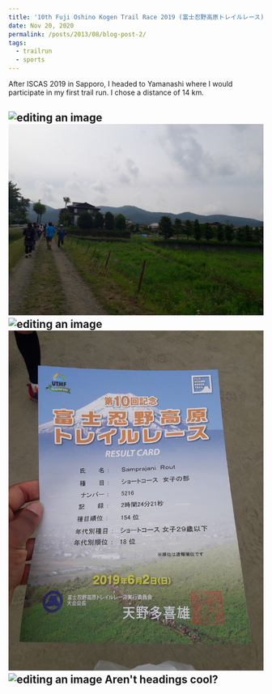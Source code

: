 ```yaml
---
title: '10th Fuji Oshino Kogen Trail Race 2019 (富士忍野高原トレイルレース) '
date: Nov 20, 2020
permalink: /posts/2013/08/blog-post-2/
tags:
  - trailrun
  - sports
---
```


After ISCAS 2019 in Sapporo, I headed to Yamanashi where I would participate in my first trail run. I chose a distance of 14 km. 

![editing an image](/images/blog_images/fuji_run/fuji_run1.jpg)
![editing an image](/images/blog_images/fuji_run/fuji_run2.jpg)
![editing an image](/images/blog_images/fuji_run/fuji_run3.jpg)
![editing an image](/images/blog_images/fuji_run/fuji_run4.jpg)
![editing an image](/images/blog_images/fuji_run/fuji_run5.jpg)
Aren't headings cool?
------
